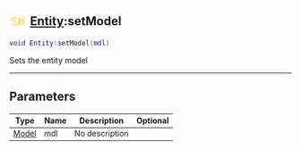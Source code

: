 ## <img src="../../.gitbook/assets/shared.png" width="32" height="32" /> [Entity](../entity/README.md):setModel

```lua
void Entity:setModel(mdl)
```

Sets the entity model<br>

-----------------
## Parameters

| Type   | Name | Description | Optional |
| ------ | ---- | ----------- | -------: |
| [Model](../model/README.md) | mdl | No description |  |
